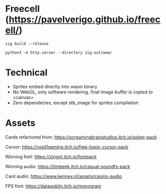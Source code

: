 # Freecell (https://pavelverigo.github.io/freecell/)

```
zig build --release
```

```
python3 -m http.server --directory zig-out/www/
```

# Technical

- Sprites embed directly into wasm binary
- No WebGL, only software rendering, final image buffer is copied to &lt;canvas&gt;
- Zero dependecies, except stb_image for sprites compilation

# Assets

Cards refactored from: https://screamingbrainstudios.itch.io/poker-pack

Cursor: https://void1gaming.itch.io/free-basic-cursor-pack

Winning font: https://zingot.itch.io/fontpack

Winning audio: https://timbeek.itch.io/casual-soundfx-pack

Card audio: https://www.kenney.nl/assets/casino-audio

FPS font: https://datagoblin.itch.io/monogram
